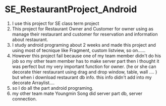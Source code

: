 # SE_RestaurantProject_Android
1. I use this project for SE class term project
2. This project for Restaurant Owner and Customer for owner using as manage their restaurant and customer for reservation and information about restaurant.
3. I study android programing about 2 weeks and made this project and using most of tecnique like Fragment, custom listview, so on......
4.  However this project fail because one of my team member didn't do his job so my other team member has to make server part then i thought it was perfect but my very important function for owner.  (he or she can decorate thier restaurant using drag and drop window, table, wall ....  )  but when i download restaurant db info. this info didn't add into my decorate Arraylist....
5.  so I do all the part android programing.
6.  my other team mate Youngmin Song did server part db, server connection.
